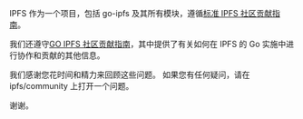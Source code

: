 IPFS 作为一个项目，包括 go-ipfs 及其所有模块，遵循[标准 IPFS 社区贡献指南](https://github.com/ipfs/community/blob/master/CONTRIBUTING.md)。

我们还遵守[GO IPFS 社区贡献指南](https://github.com/ipfs/community/blob/master/CONTRIBUTING_GO.md)，其中提供了有关如何在 IPFS 的 Go 实施中进行协作和贡献的其他信息。

我们感谢您花时间和精力来回顾这些问题。 如果您有任何疑问，请在 ipfs/community 上打开一个问题。

谢谢。
